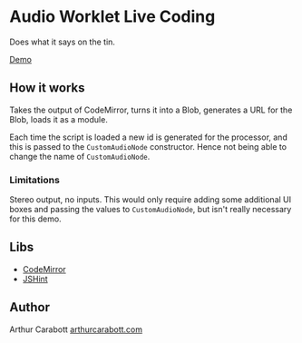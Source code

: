 # Audio Worklet Live Coding

Does what it says on the tin.

[Demo](https://acarabott.github.io/audio-worklet-live-coding/)

## How it works

Takes the output of CodeMirror, turns it into a Blob, generates a URL for the Blob, loads it as a module.

Each time the script is loaded a new id is generated for the processor, and this is passed to the `CustomAudioNode` constructor. Hence not being able to change the name of `CustomAudioNode`.

### Limitations

Stereo output, no inputs. This would only require adding some additional UI boxes and passing the values to `CustomAudioNode`, but isn't really necessary for this demo.

## Libs

- [CodeMirror](codemirror.net)
- [JSHint](http://jshint.com/)

## Author

Arthur Carabott [arthurcarabott.com](http://arthurcarabott.com)
